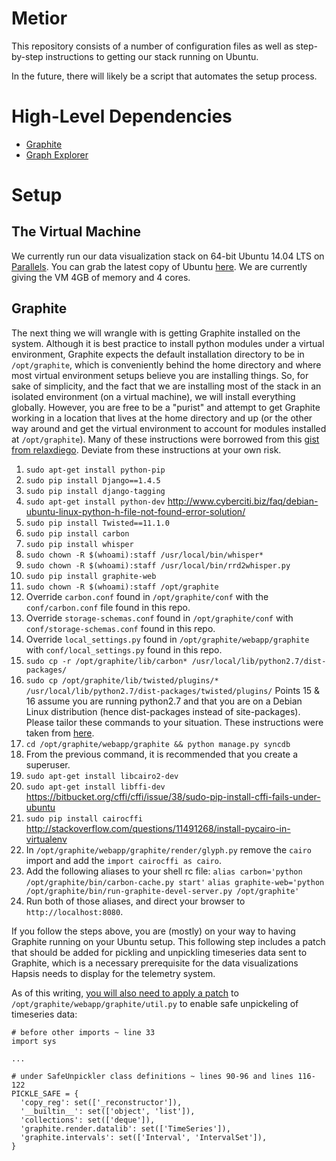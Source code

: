# Metior

This repository consists of a number of configuration files as well as
step-by-step instructions to getting our stack running on Ubuntu.

In the future, there will likely be a script that automates the setup
process.

# High-Level Dependencies

* [Graphite](http://graphite.wikidot.com/)
* [Graph Explorer](https://github.com/vimeo/graph-explorer)

# Setup

## The Virtual Machine

We currently run our data visualization stack on 64-bit Ubuntu 14.04 LTS on
[Parallels](http://www.parallels.com/). You can grab the latest copy of Ubuntu
[here](http://www.ubuntu.com/download/desktop/). We are currently giving the VM
4GB of memory and 4 cores.

## Graphite

The next thing we will wrangle with is getting Graphite installed on the
system. Although it is best practice to install python modules under a
virtual environment, Graphite expects the default installation directory to be
in `/opt/graphite`, which is conveniently behind the home directory and where
most virtual environment setups believe you are installing things. So, for sake
of simplicity, and the fact that we are installing most of the stack in an
isolated environment (on a virtual machine), we will install everything globally.
However, you are free to be a "purist" and attempt to get Graphite working in
a location that lives at the home directory and up (or the other way around and
get the virtual environment to account for modules installed at `/opt/graphite`).
Many of these instructions were borrowed from this
[gist from relaxdiego](https://gist.github.com/relaxdiego/7539911). Deviate from
these instructions at your own risk.


1. `sudo apt-get install python-pip`
2. `sudo pip install Django==1.4.5`
3. `sudo pip install django-tagging`
4. `sudo apt-get install python-dev` http://www.cyberciti.biz/faq/debian-ubuntu-linux-python-h-file-not-found-error-solution/
5. `sudo pip install Twisted==11.1.0`
6. `sudo pip install carbon`
7. `sudo pip install whisper`
8. `sudo chown -R $(whoami):staff /usr/local/bin/whisper*`
9. `sudo chown -R $(whoami):staff /usr/local/bin/rrd2whisper.py`
10. `sudo pip install graphite-web`
11. `sudo chown -R $(whoami):staff /opt/graphite`
12. Override `carbon.conf` found in `/opt/graphite/conf` with the
`conf/carbon.conf` file found in this repo.
13. Override `storage-schemas.conf` found in `/opt/graphite/conf` with
`conf/storage-schemas.conf` found in this repo.
14. Override `local_settings.py` found in `/opt/graphite/webapp/graphite` with
`conf/local_settings.py` found in this repo.
15. `sudo cp -r /opt/graphite/lib/carbon* /usr/local/lib/python2.7/dist-packages/`
16. `sudo cp /opt/graphite/lib/twisted/plugins/* /usr/local/lib/python2.7/dist-packages/twisted/plugins/`
Points 15 & 16 assume you are running python2.7 and that you are on a Debian
Linux distribution (hence dist-packages instead of site-packages). Please tailor
these commands to your situation. These instructions were taken from
[here](http://amin.bitbucket.org/posts/graphite-mac-homebrew.html).
17. `cd /opt/graphite/webapp/graphite && python manage.py syncdb`
18. From the previous command, it is recommended that you create a superuser.
19. `sudo apt-get install libcairo2-dev`
20. `sudo apt-get install libffi-dev`
https://bitbucket.org/cffi/cffi/issue/38/sudo-pip-install-cffi-fails-under-ubuntu
21. `sudo pip install cairocffi`
http://stackoverflow.com/questions/11491268/install-pycairo-in-virtualenv
22. In `/opt/graphite/webapp/graphite/render/glyph.py` remove the `cairo` import
and add the `import cairocffi as cairo`.
23. Add the following aliases to your shell rc file:
`alias carbon='python /opt/graphite/bin/carbon-cache.py start'`
`alias graphite-web='python /opt/graphite/bin/run-graphite-devel-server.py /opt/graphite'`
24. Run both of those aliases, and direct your browser to `http://localhost:8080`.

If you follow the steps above, you are (mostly) on your way to having Graphite
running on your Ubuntu setup. This following step includes a patch that should be
added for pickling and unpickling timeseries data sent to Graphite, which is a
necessary prerequisite for the data visualizations Hapsis needs to display for
the telemetry system.

As of this writing,
[you will also need to apply a patch](https://github.com/graphite-project/graphite-web/issues/608)
to `/opt/graphite/webapp/graphite/util.py` to enable safe unpickeling of timeseries
data:

```
# before other imports ~ line 33
import sys

...

# under SafeUnpickler class definitions ~ lines 90-96 and lines 116-122
PICKLE_SAFE = {
  'copy_reg': set(['_reconstructor']),
  '__builtin__': set(['object', 'list']),
  'collections': set(['deque']),
  'graphite.render.datalib': set(['TimeSeries']),
  'graphite.intervals': set(['Interval', 'IntervalSet']),
}
```
